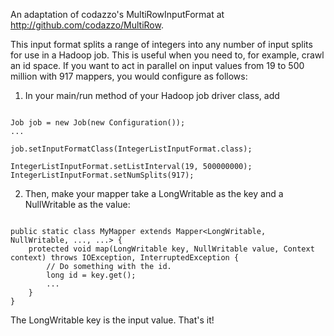 An adaptation of codazzo's MultiRowInputFormat at http://github.com/codazzo/MultiRow.

This input format splits a range of integers into any number of input splits for use in a Hadoop job.  This is useful when
you need to, for example, crawl an id space.  If you want to act in parallel on input values from 19 to 500 million with 917 mappers, 
you would configure as follows:

1. In your main/run method of your Hadoop job driver class, add

<pre><code>
Job job = new Job(new Configuration());
...

job.setInputFormatClass(IntegerListInputFormat.class);

IntegerListInputFormat.setListInterval(19, 500000000);
IntegerListInputFormat.setNumSplits(917);
</code></pre>

2. Then, make your mapper take a LongWritable as the key and a NullWritable as the value:

<pre><code>
public static class MyMapper extends Mapper&lt;LongWritable, NullWritable, ..., ...&gt; {
    protected void map(LongWritable key, NullWritable value, Context context) throws IOException, InterruptedException {
        // Do something with the id.
        long id = key.get();
        ...
    }
}
</code></pre>

The LongWritable key is the input value.  That's it!
